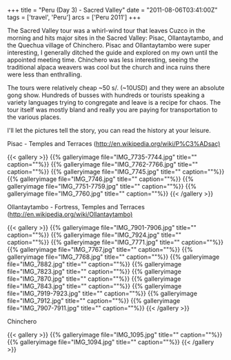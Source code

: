 +++
title = "Peru (Day 3) - Sacred Valley"
date = "2011-08-06T03:41:00Z"
tags = ['travel', 'Peru']
arcs = ['Peru 2011']
+++

The Sacred Valley tour was a whirl-wind tour that leaves Cuzco in the morning
and hits major sites in the Sacred Valley: Pisac, Ollantaytambo, and the
Quechua village of Chinchero. Pisac and Ollantaytambo were super
interesting, I generally ditched the guide and explored on my own until the
appointed meeting time. Chinchero was less interesting, seeing the
traditional alpaca weavers was cool but the church and inca ruins there were
less than enthralling.

The tours were relatively cheap ~50 s/. (~10USD) and they were an absolute
gong show. Hundreds of busses with hundreds or tourists speaking a variety
languages trying to congregate and leave is a recipe for chaos. The tour
itself was mostly bland and really you are paying for transportation to the
various places.

I'll let the pictures tell the story, you can read the history at your
leisure.

Pisac - Temples and Terraces (<http://en.wikipedia.org/wiki/P%C3%ADsac)>

{{< gallery >}} {{% galleryimage file="IMG_7735-7744.jpg" title=""
caption=""%}} {{% galleryimage file="IMG_7762-7766.jpg" title="" caption=""%}}
{{% galleryimage file="IMG_7745.jpg" title="" caption=""%}} {{% galleryimage
file="IMG_7746.jpg" title="" caption=""%}} {{% galleryimage
file="IMG_7751-7759.jpg" title="" caption=""%}} {{% galleryimage
file="IMG_7760.jpg" title="" caption=""%}} {{< /gallery >}}



Ollantaytambo - Fortress, Temples and Terraces
(<http://en.wikipedia.org/wiki/Ollantaytambo)>

{{< gallery >}} {{% galleryimage file="IMG_7901-7906.jpg" title=""
caption=""%}} {{% galleryimage file="IMG_7924.jpg" title="" caption=""%}} {{%
galleryimage file="IMG_7771.jpg" title="" caption=""%}} {{% galleryimage
file="IMG_7767.jpg" title="" caption=""%}} {{% galleryimage
file="IMG_7768.jpg" title="" caption=""%}} {{% galleryimage
file="IMG_7882.jpg" title="" caption=""%}} {{% galleryimage
file="IMG_7823.jpg" title="" caption=""%}} {{% galleryimage
file="IMG_7870.jpg" title="" caption=""%}} {{% galleryimage
file="IMG_7843.jpg" title="" caption=""%}} {{% galleryimage
file="IMG_7919-7923.jpg" title="" caption=""%}} {{% galleryimage
file="IMG_7912.jpg" title="" caption=""%}} {{% galleryimage
file="IMG_7907-7911.jpg" title="" caption=""%}} {{< /gallery >}}



Chinchero

{{< gallery >}} {{% galleryimage file="IMG_1095.jpg" title=""
caption=""%}} {{% galleryimage file="IMG_1094.jpg" title="" caption=""%}}
{{< /gallery >}}

